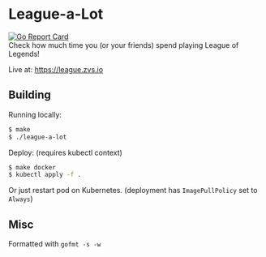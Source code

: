 # League-a-Lot
[![Go Report Card](https://goreportcard.com/badge/github.com/schuermannator/go-league)](https://goreportcard.com/report/github.com/schuermannator/go-league)  
Check how much time you (or your friends) spend playing League of Legends!  

Live at: https://league.zvs.io  

## Building

Running locally:  
```bash 
$ make
$ ./league-a-lot
```

Deploy: (requires kubectl context)
```bash 
$ make docker
$ kubectl apply -f .
```

Or just restart pod on Kubernetes. (deployment has `ImagePullPolicy` set to `Always`)  

## Misc

Formatted with ```gofmt -s -w```
